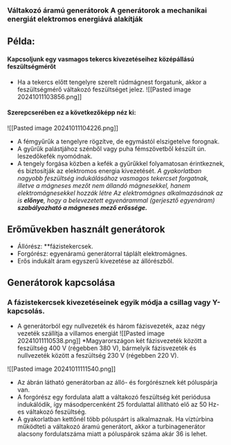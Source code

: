 ### Váltakozó áramú generátorok A generátorok a mechanikai energiát elektromos energiává alakítják

## Példa:
#### Kapcsoljunk egy vasmagos tekercs kivezetéseihez középállású feszültségmérőt
- Ha a tekercs előtt tengelyre szerelt rúdmágnest forgatunk, akkor a feszültségmérő váltakozó feszültséget jelez.
![[Pasted image 20241011103856.png]]

#### Szerepcserében ez a következőképp néz ki:
![[Pasted image 20241011104226.png]]
- A fémgyűrűk a tengelyre rögzítve, de egymástól elszigetelve forognak.
- A gyűrűk palástjához szénből vagy puha fémszövetből készült ún. leszedőkefék nyomódnak. 
- A tengely forgása közben a kefék a gyűrűkkel folyamatosan érintkeznek, és biztosítják az elektromos energia kivezetését.
*A gyakorlatban nagyobb feszültség indukálásához vasmagos tekercset forgatnak, illetve a mágneses mezőt nem állandó mágnesekkel, hanem elektromágnesekkel hozzák létre*
*Az elektromágnes alkalmazásának az is **előnye**, hogy a belevezetett egyenárammal (gerjesztő egyenáram) **szabályozható a mágneses mező erőssége.*** 
## Erőművekben használt generátorok
- Állórész: **fázistekercsek.
- Forgórész: egyenáramú generátorral táplált elektromágnes.
- Erős indukált áram egyszerű kivezetése az állórészből.

## Generátorok kapcsolása
### A fázistekercsek kivezetéseinek egyik módja a csillag vagy Y-kapcsolás. 
- A generátorból egy nullvezeték és három fázisvezeték, azaz négy vezeték szállítja a villamos energiát
![[Pasted image 20241011110538.png]]
*Magyarországon két fázisvezeték között a feszültség 400 V (régebben 380 V), bármelyik fázisvezeték és nullvezeték között a feszültség 230 V (régebben 220 V).

![[Pasted image 20241011111540.png]]

- Az ábrán látható generátorban az álló- és forgórésznek két póluspárja van. 
- A forgórész egy fordulata alatt a váltakozó feszültség két periódusa indukálódik, így másodpercenként 25 fordulattal állítható elő az 50 Hz-es váltakozó feszültség. 
- A gyakorlatban kettőnél több póluspárt is alkalmaznak. Ha víztúrbina működteti a váltakozó áramú generátort, akkor a turbinagenerátor alacsony fordulatszáma miatt a póluspárok száma akár 36 is lehet.